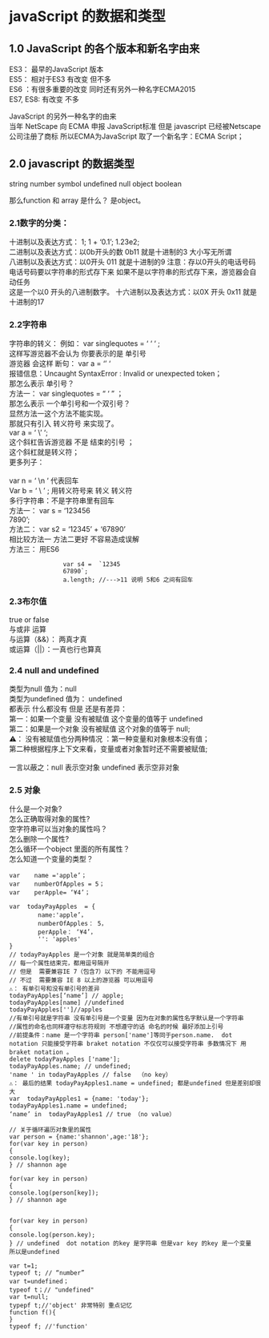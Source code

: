 # javaScript 的数据和类型
## 1.0 JavaScript 的各个版本和新名字由来  
ES3： 最早的JavaScript 版本 <br>
ES5： 相对于ES3  有改变 但不多 <br> 
ES6 ：有很多重要的改变   同时还有另外一种名字ECMA2015<br>
ES7, ES8:  有改变 不多 <br>

JavaScript 的另外一种名字的由来<br> 
当年 NetScape  向 ECMA 申报 JavaScript标准  但是 javascript 已经被Netscape公司注册了商标  所以ECMA为JavaScript 取了一个新名字：ECMA Script；<br>



## 2.0 javascript 的数据类型
string number symbol  undefined null object  boolean <br>

那么function 和 array 是什么？ 是object。<br>



### 2.1数字的分类： 
十进制以及表达方式：  1;   1 + ‘0.1’;  1.23e2;<br>
二进制以及表达方式：以0b开头的数  0b11 就是十进制的3  大小写无所谓 <br>
八进制以及表达方式：以0开头 011 就是十进制的9  注意：存以0开头的电话号码 电话号码要以字符串的形式存下来 如果不是以字符串的形式存下来，游览器会自动任务<br>这是一个以0 开头的八进制数字。 
十六进制以及表达方式：以0X 开头  0x11 就是十进制的17<br>

### 2.2字符串
字符串的转义：
例如： var  singlequotes = ‘ ‘ ‘ ; <br>
             这样写游览器不会认为 你要表示的是 单引号 <br>
              游览器 会这样 断句： var  a   = ‘’    ‘ <br>
              报错信息：Uncaught SyntaxError : Invalid or unexpected token；<br>
              那怎么表示 单引号？<br>
              方法一： var singlequotes = “ ‘  ” ；<br>
              那怎么表示 一个单引号和一个双引号？<br>
              显然方法一这个方法不能实现。<br>
              那就只有引入 转义符号 来实现了。<br>
              var  a = ‘ \’ ‘; <br>
              这个斜杠告诉游览器 不是  结束的引号 ；<br>
              这个斜杠就是转义符；<br>
              更多列子：<br>  
              var n = ‘  \n ‘  代表回车 <br>
              Var b = ‘ \\   ’ ;   用转义符号来 转义 转义符 <br>
 多行字符串：不是字符串里有回车<br>
              方法一：  var  s = ‘123456          \
                                 7890’;<br>
             方法二：  var s2 = ‘12345’ + ‘67890’<br>
             相比较方法一 方法二更好 不容易造成误解 <br>
             方法三： 用ES6  <br>
```
               var s4 =  `12345
               67890`;
               a.length; //--->11 说明 5和6 之间有回车 
```



### 2.3布尔值 
true    or  false <br>
与或非 运算 <br>
与运算（&&）： 两真才真<br>
或运算（||）：一真也行也算真<br>


### 2.4 null and undefined 
类型为null  值为：null <br>
类型为undefined  值为： undefined <br>
都表示 什么都没有 但是 还是有差异：<br>
第一：如果一个变量 没有被赋值   这个变量的值等于 undefined <br>
第二：如果是一个对象  没有被赋值  这个对象的值等于 null;<br>
⚠️： 没有被赋值也分两种情况 ：第一种变量和对象根本没有值；<br>
                          第二种根据程序上下文来看，变量或者对象暂时还不需要被赋值;<br>        
一言以蔽之：null 表示空对象 undefined 表示空非对象<br>



### 2.5 对象 
什么是一个对象?<br> 
怎么正确取得对象的属性?<br>
空字符串可以当对象的属性吗？<br> 
怎么删除一个属性?<br>
怎么循环一个object 里面的所有属性？<br>
怎么知道一个变量的类型？<br>

```
var    name ='apple’；
var    numberOfApples = 5；
var    perApple= ‘¥4’； 

var  todayPayApples  = {
        name:'apple’，
        numberOfApples： 5，
        perApple： ‘¥4’，
        '': 'apples'
}
// todayPayApples 是一个对象 就是简单类的组合
// 每一个属性结束完，都用逗号隔开
// 但是  需要兼容IE 7（包含7）以下的 不能用逗号
// 不过  需要兼容 IE 8 以上的游览器 可以用逗号 
⚠️： 有单引号和没有单引号的差异  
todayPayApples[‘name’] // apple;
todayPayApples[name] //undefined 
todayPayApples['']//apples 
//有单引号就是字符串 没有单引号是一个变量 因为在对象的属性名字默认是一个字符串  
//属性的命名也同样遵守标志符规则 不想遵守的话 命名的时候 最好添加上引号
//前提条件：name 是一个字符串 person['name']等同于person.name.  dot notation 只能接受字符串 braket notation 不仅仅可以接受字符串 多数情况下 用 braket notation 。    
delete todayPayApples ['name'];
todayPayApples.name; // undefined;
'name ' in todayPayApples // false  （no key）
⚠️： 最后的结果 todayPayApples1.name = undefined; 都是undefined 但是差别却很大 
var  todayPayApples1 = {name: 'today'};
todayPayApples1.name = undefined;
‘name’ in  todayPayApples1 // true （no value）
```



```
// 关于循环遍历对象里的属性 
var person = {name:'shannon',age:'18'};
for(var key in person)
{
console.log(key);
} // shannon age 

for(var key in person)
{
console.log(person[key]);
} // shannon age 


for(var key in person)
{
console.log(person.key);
} // undefined  dot notation 的key 是字符串 但是var key 的key 是一个变量  所以是undefined
```


```
var t=1;
typeof t; // “number”
var t=undefined；
typeof t；// "undefined"
var t=null;
typepf t;//'object' 非常特别 重点记忆
function f(){
}
typeof f; //'function' 

```
